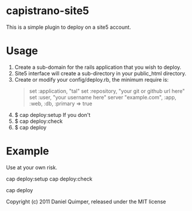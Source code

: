 capistrano-site5
===============

This is a simple plugin to deploy on a site5 account.

Usage
=====

1. Create a sub-domain for the rails application that you wish to deploy.
2. Site5 interface will create a sub-directory in your public_html directory.
3. Create or modify your config/deploy.rb, the minimum require is:
   > set :application, "tal"
   > set :repository,  "your git or github url here"
   > set :user, "your username here"
   > server "example.com", :app, :web, :db, :primary => true
4. $ cap deploy:setup
   If you don't
4. $ cap deploy:check
5. $ cap deploy

Example
=======

Use at your own risk.


cap deploy:setup
cap deploy:check

cap deploy


Copyright (c) 2011 Daniel Quimper, released under the MIT license
